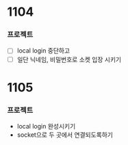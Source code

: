 # 1104
### 프로젝트
- [ ] local login 중단하고
- [ ] 일단 닉네임, 비밀번호로 소켓 입장 시키기

# 1105
### 프로젝트
- local login 완성시키기
- socket으로 두 곳에서 연결되도록하기